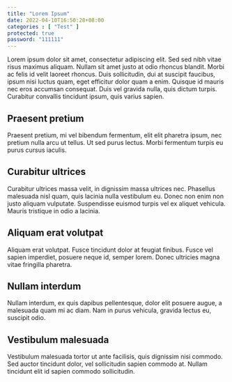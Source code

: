 ```yaml
---
title: "Lorem Ipsum"
date: 2022-04-10T16:50:28+08:00
categories : [ "Test" ]
protected: true
password: "111111"
---
```

Lorem ipsum dolor sit amet, consectetur adipiscing elit. Sed sed nibh vitae risus maximus aliquam. Nullam sit amet justo at odio rhoncus blandit. Morbi ac felis id velit laoreet rhoncus. Duis sollicitudin, dui at suscipit faucibus, ipsum nisi luctus quam, eget efficitur dolor quam a enim. Quisque id mauris nec eros accumsan consequat. Duis vel gravida nulla, quis dictum turpis. Curabitur convallis tincidunt ipsum, quis varius sapien.

## Praesent pretium
Praesent pretium, mi vel bibendum fermentum, elit elit pharetra ipsum, nec pretium nulla arcu ut tellus. Ut sed purus lectus. Morbi fermentum turpis eu purus cursus iaculis.

## Curabitur ultrices
Curabitur ultrices massa velit, in dignissim massa ultrices nec. Phasellus malesuada nisl quam, quis lacinia nulla vestibulum eu. Donec non enim non justo aliquam vulputate. Suspendisse euismod turpis vel ex aliquet vehicula. Mauris tristique in odio a lacinia.

## Aliquam erat volutpat
Aliquam erat volutpat. Fusce tincidunt dolor at feugiat finibus. Fusce vel sapien imperdiet, posuere neque id, semper lorem. Donec ultricies magna vitae fringilla pharetra.

## Nullam interdum
Nullam interdum, ex quis dapibus pellentesque, dolor elit posuere augue, a malesuada quam mi ac diam. Nam in purus vehicula, gravida lectus eu, suscipit odio.

## Vestibulum malesuada
Vestibulum malesuada tortor ut ante facilisis, quis dignissim nisi commodo. Sed auctor tincidunt dolor, vel sollicitudin sapien commodo at. Nullam tincidunt elit id sapien commodo sollicitudin.